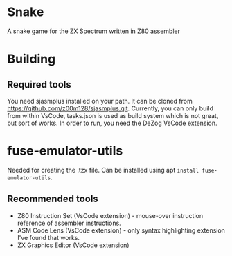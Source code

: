# Snake
A snake game for the ZX Spectrum written in Z80 assembler

# Building

## Required tools

You need sjasmplus installed on your path. It can be cloned from
https://github.com/z00m128/sjasmplus.git. Currently, you can only
build from within VsCode, tasks.json is used as build system which
is not great, but sort of works. In order to run, you need the
DeZog VsCode extension.

# fuse-emulator-utils



Needed for creating the .tzx file. Can be installed using apt `install fuse-emulator-utils`.

## Recommended tools

- Z80 Instruction Set (VsCode extension) - mouse-over instruction reference of assembler instructions.
- ASM Code Lens (VsCode extension) - only syntax highlighting extension I've found that works.
- ZX Graphics Editor (VsCode extension)
